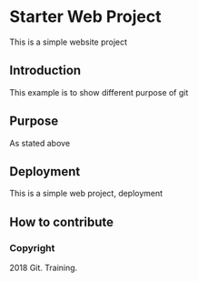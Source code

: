 # Starter Web Project

This is a simple website project

## Introduction

This example is to show different purpose of git

## Purpose

As stated above

## Deployment

This is a simple web project, deployment

## How to contribute

### Copyright

2018 Git. Training.